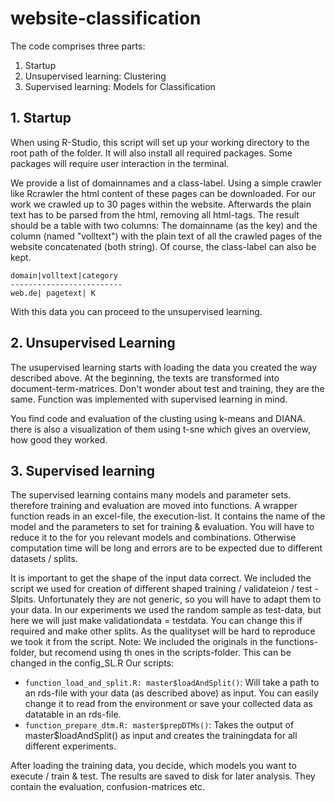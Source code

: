 # website-classification

The code comprises three parts:
1. Startup
2. Unsupervised learning: Clustering
3. Supervised learning: Models for Classification

## 1. Startup
When using R-Studio, this script will set up your working directory to the root path of the folder.
It will also install all required packages. Some packages will require user interaction in the terminal.


We provide a list of domainnames and a class-label. Using a simple crawler like Rcrawler the html content of these pages can be downloaded. For our work we crawled up to 30 pages within the website.
Afterwards the plain text has to be parsed from the html, removing all html-tags.
The result should be a table with two columns: The domainname (as the key) and the column (named "volltext") with the plain text of all the crawled pages of the website concatenated (both string). Of course, the class-label can also be kept.

```
domain|volltext|category
-------------------------
web.de| pagetext| K
```

With this data you can proceed to the unsupervised learning.


## 2. Unsupervised Learning

The usupervised learning starts with loading the data you created the way described above.
At the beginning, the texts are transformed into document-term-matrices. Don't wonder about test and training, they are the same. Function was implemented with supervised learning in mind.

You find code and evaluation of the clusting using k-means and DIANA.
there is also a visualization of them using t-sne which gives an overview, how good they worked.



## 3. Supervised learning
The supervised learning contains many models and parameter sets. therefore training and evaluation are moved into functions. A wrapper function reads in an excel-file, the execution-list.
It contains the name of the model and the parameters to set for training & evaluation. You will have to reduce it to the for you relevant models and combinations. Otherwise computation time will  be long and errors are to be expected due to different datasets / splits.

It is important to get the shape of the input data correct.
We included the script we used for creation of different shaped training / validateion / test -Slpits. 
Unfortunately they are not generic, so you will have to adapt them to your data.
In our experiments we used the random sample as test-data, but here we will just make validationdata = testdata. You can change this if required and make other splits.
As the qualityset will be hard to reproduce we took it from the script.
Note: We included the originals in the functions-folder, but recomend using th ones in the scripts-folder. This can be changed in the config_SL.R
Our scripts:
* `function_load_and_split.R: master$loadAndSplit()`: Will take a path to an rds-file with your data (as described above) as input. You can easily change it to read from the environment or save your collected data as datatable in an rds-file.
* `function_prepare_dtm.R: master$prepDTMs()`:  Takes the output of  master$loadAndSplit() as input and creates the trainingdata for all different experiments.
  
After loading the training data, you decide, which models you want to execute / train & test.
The results are saved to disk for later analysis. They contain the evaluation, confusion-matrices etc. 
  
  
  
  
  
